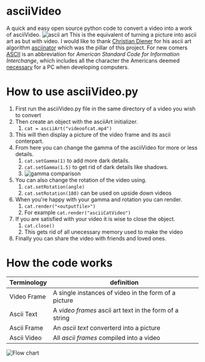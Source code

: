 # asciiVideo
A quick and easy open source python code to convert a video into a work of asciiVideo.
 ![ascii art](https://github.com/mazy1998/asciiVideo/blob/master/example.jpg?raw=true) This is the equivalent of turning a picture into ascii art as but with video. I would like to thank [Christian Diener](https://gist.github.com/cdiener) for his ascii art algorithm  [asciinator](https://gist.github.com/cdiener/10491632) which was the pillar of this project. For new comers [ASCII](https://en.wikipedia.org/wiki/ASCII) is an abbreviation for *American Standard Code for Information Interchange*, which includes all the character the Americans deemed [necessary](https://upload.wikimedia.org/wikipedia/commons/thumb/a/a7/ASCII-infobox.svg/2880px-ASCII-infobox.svg.png) for a PC when developing computers. 

# How to use asciiVideo.py

1. First run the asciiVideo.py file in the same directory of a video you wish to convert
2. Then create an object with the asciiArt initializer.
	1. ```cat = asciiArt("videoofcat.mp4") ```
3. This will then display a picture of the video frame and its ascii conterpart.
4. From here you can change the gamma of the asciiVideo for more or less details.
	1. ```cat.setGamma(1)``` to add more dark details.
	2. ```cat.setGamma(1.5)``` to get rid of dark details like shadows.
	3. ![gamma comparison](https://github.com/mazy1998/asciiVideo/blob/master/gammacomparison.jpg?raw=true)
5. You can also change the rotation of the video using.
	1. ```cat.setRotation(angle)```
	2. ```cat.setRotation(180)``` can be used on upside down videos
6. When you're happy with your gamma and rotation you can render.
	1. ```cat.render("<outputfile>")```
	2. For example ```cat.render("asciiCatVideo")```
7. If you are satisfied with your video it is wise to close the object.
	1. ```cat.close()```
	2. This gets rid of all unecessary memory used to make the video
8. Finally you can share the video with friends and loved ones.

# How the code works
Terminology | definition 
------------ | -------------
Video Frame | A single instances of video in the form of a picture
Ascii Text | A *video frames* ascii art text in the form of a string
Ascii Frame| An *ascii text* converterd into a picture
Ascii Video | All *ascii frames* compiled into a video

![Flow chart](https://github.com/mazy1998/asciiVideo/blob/master/flowchart.png?raw=true)





